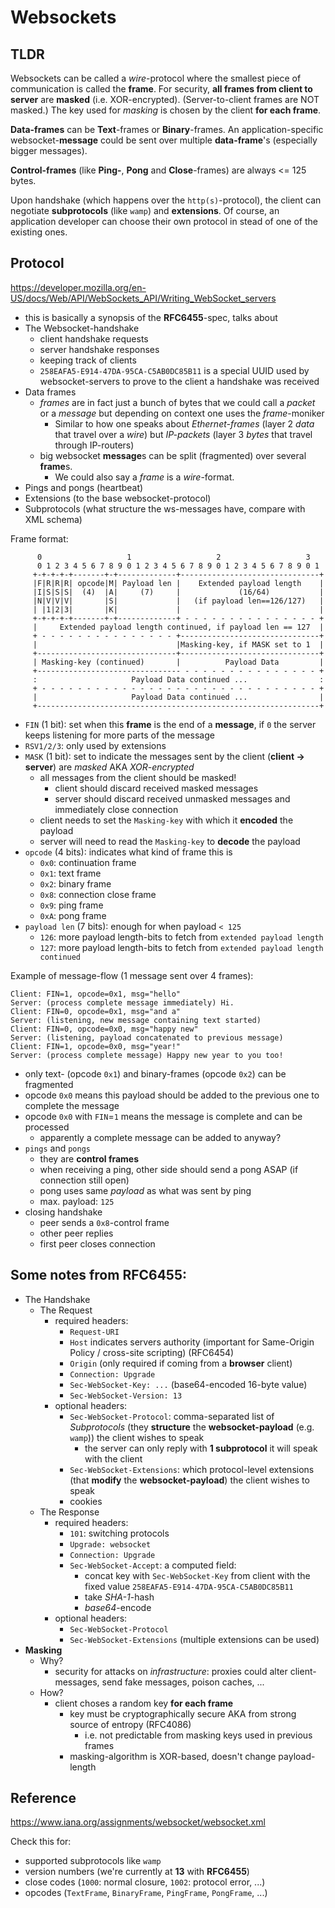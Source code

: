 # Websockets

## TLDR

Websockets can be called a *wire*-protocol where the smallest piece of communication is called the **frame**.
For security, **all frames from client to server** are **masked** (i.e. XOR-encrypted).
(Server-to-client frames are NOT masked.)
The key used for *masking* is chosen by the client **for each frame**.

**Data-frames** can be **Text**-frames or **Binary**-frames.
An application-specific websocket-**message** could be sent over multiple **data-frame**'s (especially bigger messages).

**Control-frames** (like **Ping-**, **Pong** and **Close**-frames) are always <= 125 bytes.

Upon handshake (which happens over the `http(s)`-protocol), the client can negotiate **subprotocols** (like `wamp`) and **extensions**. 
Of course, an application developer can choose their own protocol in stead of one of the existing ones.


## Protocol

https://developer.mozilla.org/en-US/docs/Web/API/WebSockets_API/Writing_WebSocket_servers

  - this is basically a synopsis of the **RFC6455**-spec, talks about
  - The Websocket-handshake
    - client handshake requests
    - server handshake responses
    - keeping track of clients
    - `258EAFA5-E914-47DA-95CA-C5AB0DC85B11` is a special UUID used by websocket-servers to prove to the client a handshake was received
  - Data frames
    - *frames* are in fact just a bunch of bytes that we could call a *packet* or a *message* but depending on context one uses the *frame*-moniker
      - Similar to how one speaks about *Ethernet-frames* (layer 2 *data* that travel over a *wire*) but *IP-packets* (layer 3 *bytes* that travel through IP-routers)
    - big websocket **message**s can be split (fragmented) over several **frame**s.
      - We could also say a *frame* is a *wire*-format.
  - Pings and pongs (heartbeat)
  - Extensions (to the base websocket-protocol)
  - Subprotocols (what structure the ws-messages have, compare with XML schema)


Frame format:

```
      0                   1                   2                   3
      0 1 2 3 4 5 6 7 8 9 0 1 2 3 4 5 6 7 8 9 0 1 2 3 4 5 6 7 8 9 0 1
     +-+-+-+-+-------+-+-------------+-------------------------------+
     |F|R|R|R| opcode|M| Payload len |    Extended payload length    |
     |I|S|S|S|  (4)  |A|     (7)     |             (16/64)           |
     |N|V|V|V|       |S|             |   (if payload len==126/127)   |
     | |1|2|3|       |K|             |                               |
     +-+-+-+-+-------+-+-------------+ - - - - - - - - - - - - - - - +
     |     Extended payload length continued, if payload len == 127  |
     + - - - - - - - - - - - - - - - +-------------------------------+
     |                               |Masking-key, if MASK set to 1  |
     +-------------------------------+-------------------------------+
     | Masking-key (continued)       |          Payload Data         |
     +-------------------------------- - - - - - - - - - - - - - - - +
     :                     Payload Data continued ...                :
     + - - - - - - - - - - - - - - - - - - - - - - - - - - - - - - - +
     |                     Payload Data continued ...                |
     +---------------------------------------------------------------+
```
- `FIN` (1 bit): set when this **frame** is the end of a **message**, if `0` the server keeps listening for more parts of the message
- `RSV1/2/3`: only used by extensions
- `MASK` (1 bit): set to indicate the messages sent by the client (**client -> server**) are *masked* AKA *XOR-encrypted*
  - all messages from the client should be masked!
    - client should discard received masked messages
    - server should discard received unmasked messages and immediately close connection
  - client needs to set the `Masking-key` with which it **encoded** the payload
  - server will need to read the `Masking-key` to **decode** the payload
- `opcode` (4 bits): indicates what kind of frame this is
  - `0x0`: continuation frame
  - `0x1`: text frame
  - `0x2`: binary frame
  - `0x8`: connection close frame
  - `0x9`: ping frame
  - `0xA`: pong frame
- `payload len` (7 bits): enough for when payload `< 125`
  - `126`: more payload length-bits to fetch from `extended payload length`
  - `127`: more payload length-bits to fetch from `extended payload length continued`


Example of message-flow (1 message sent over 4 frames):

```
Client: FIN=1, opcode=0x1, msg="hello"
Server: (process complete message immediately) Hi.
Client: FIN=0, opcode=0x1, msg="and a"
Server: (listening, new message containing text started)
Client: FIN=0, opcode=0x0, msg="happy new"
Server: (listening, payload concatenated to previous message)
Client: FIN=1, opcode=0x0, msg="year!"
Server: (process complete message) Happy new year to you too!
```
- only text- (opcode `0x1`) and binary-frames (opcode `0x2`) can be fragmented
- opcode `0x0` means this payload should be added to the previous one to complete the message
- opcode `0x0` with `FIN`=`1` means the message is complete and can be processed
  - apparently a complete message can be added to anyway?
- `pings` and `pongs`
  - they are **control frames**
  - when receiving a ping, other side should send a pong ASAP (if connection still open)
  - pong uses same *payload* as what was sent by ping
  - max. payload: `125`
- closing handshake
  - peer sends a `0x8`-control frame
  - other peer replies
  - first peer closes connection


## Some notes from **RFC6455**:

- The Handshake
  - The Request
    - required headers:
      - `Request-URI`
      - `Host` indicates servers authority (important for Same-Origin Policy / cross-site scripting) (RFC6454)
      - `Origin` (only required if coming from a **browser** client)
      - `Connection: Upgrade`
      - `Sec-WebSocket-Key: ...` (base64-encoded 16-byte value)
      - `Sec-WebSocket-Version: 13`
    - optional headers:
      - `Sec-WebSocket-Protocol`: comma-separated list of *Subprotocols* (they **structure** the **websocket-payload** (e.g. `wamp`)) the client wishes to speak
        - the server can only reply with **1 subprotocol** it will speak with the client
      - `Sec-WebSocket-Extensions`: which protocol-level extensions (that **modify** the **websocket-payload**) the client wishes to speak
      - cookies
  - The Response
    - required headers:
      - `101`: switching protocols
      - `Upgrade: websocket`
      - `Connection: Upgrade`
      - `Sec-WebSocket-Accept`: a computed field:
        - concat key with `Sec-WebSocket-Key` from client with the fixed value `258EAFA5-E914-47DA-95CA-C5AB0DC85B11`
        - take *SHA-1*-hash
        - *base64*-encode
    - optional headers:
      - `Sec-WebSocket-Protocol`
      - `Sec-WebSocket-Extensions` (multiple extensions can be used)
- **Masking**
  - Why?
    - security for attacks on *infrastructure*: proxies could alter client-messages, send fake messages, poison caches, ...
  - How?
    - client choses a random key **for each frame**
      - key must be cryptographically secure AKA from strong source of entropy (RFC4086)
        - i.e. not predictable from masking keys used in previous frames
      - masking-algorithm is XOR-based, doesn't change payload-length

## Reference

https://www.iana.org/assignments/websocket/websocket.xml

Check this for:

- supported subprotocols like `wamp`
- version numbers (we're currently at **13** with **RFC6455**)
- close codes (`1000`: normal closure, `1002`: protocol error, ...)
- opcodes (`TextFrame`, `BinaryFrame`, `PingFrame`, `PongFrame`, ...)
